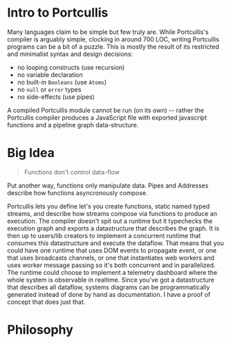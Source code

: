 # Intro to Portcullis

Many languages claim to be simple but few truly are. While Portcullis's compiler
is arguably simple, clocking in around 700 LOC, writing Portcullis programs can
be a bit of a puzzle. This is mostly the result of its restricted and minimalist
syntax and design decisions:

- no looping constructs (use recursion)
- no variable declaration
- no built-in `Booleans` (use `Atoms`)
- no `null` or `error` types
- no side-effects (use pipes)

A compiled Portcullis module cannot be run (on its own) -- rather the Portcullis
compiler produces a JavaScript file with exported javascript functions and a
pipeline graph data-structure.

# Big Idea

> Functions don't control data-flow

Put another way, functions only manipulate data. Pipes and Addresses describe how functions asyncronously compose.

Portcullis lets you define
let's you create functions, static named typed streams, and describe how streams compose via functions to produce an execution. The compiler doesn't spit out a runtime but it typechecks the execution graph and exports a datastructure that describes the graph. It is then up to users/lib creators to implement a concurrent runtime that consumes this datastructure and execute the dataflow. That means that you could have one runtime that uses DOM events to propagate event, or one that uses broadcasts channels, or one that instantiates web workers and uses worker message passing so it's both concurrent and in parallelized. The runtime could choose to implement a telemetry dashboard where the whole system is observable in realtime. Since you've got a datastructure that describes all dataflow, systems diagrams can be programmatically generated instead of done by hand as documentation. I have a proof of concept that does just that.

# Philosophy
